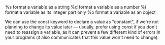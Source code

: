 %s format a variable as a string
%d format a variable as a number
%i format a variable as its integer part only
%o format a variable as an object

We can use the const keyword to declare a value as "constant", if we're not planning to change its value later — usually, prefer using const if you don't need to reassign a variable, as it can prevent a few different kind of errors in your programs (it also communicates that this value won't need to change).

